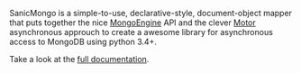 
SanicMongo is a simple-to-use, declarative-style, document-object mapper
that puts together the nice [MongoEngine](http://mongoengine.org/) API
and the clever [Motor](http://motor.readthedocs.org/en/stable/) asynchronous
approuch to create a awesome library for asynchronous access to MongoDB
using python 3.4+.

Take a look at the
[full documentation](http://mongomotor.poraodojuca.net/).
